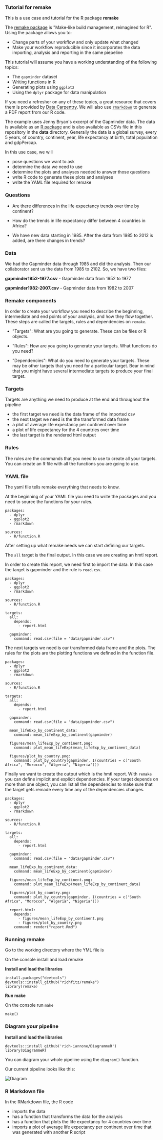 ### Tutorial for remake

This is a use case and tutorial for the R package **remake**

The [remake package](https://github.com/richfitz/remake) is "Make-like build management, reimagined for R". Using the package allows you to:

- Change parts of your workflow and only update what changed
- Make your workflow reproducible since it incorporates the data importing, analysis and reporting in the same piepeline

This tutorial will assume you have a working understanding of the following topics:

- The `gapminder` dataset
-  Writing functions in R
-  Generating plots using `ggplot2`
-  Using the `dplyr` package for data manipulation

If you need a refresher on any of these topics, a great resource that covers them is provided by [Data Carpentry](http://www.datacarpentry.org/R-ecology-lesson/).  We will also use [`rmarkdown`](http://rmarkdown.rstudio.com/authoring_quick_tour.html) to generate a PDF report from our R code.

The example uses Jenny Bryan's excerpt of the Gapminder data. The
data is available as an [R package](https://github.com/jennybc/gapminder)
and is also available as CSVs file in this repository in the **data** directory.
Generally the data is a global survey, every 5 years, of country, continent, year, 
life expectancy at birth, total population and gdpPercap.

In this use case, we will 

- pose questions we want to ask 
- determine the data we need to use
- determine the plots and analyses needed to answer those questions
- write R code to generate these plots and analyses
- write the YAML file required for remake

### Questions

- Are there differences in the life expectancy trends over time by continent?
- How do the trends in life expectancy differ between 4 countries in Africa?

- We have new data starting in 1985. After the data from 1985 to 2012 is added, 
are there changes in trends?

### Data

We had the Gapminder data through 1985 and did the analysis. Then our collaborator
sent us the data from 1985 to 2102. So, we have two files:

**gapminder1952-1977.csv** - Gapminder data from 1952 to 1977

**gapminder1982-2007.csv** - Gapminder data from 1982 to 2007

### Remake components 

In order to create your workflow you need to describe the beginning, intermediate and end points of your analysis, and how they flow together. These steps are called the targets, rules and dependencies on `remake`.

- "Targets": What are you going to generate. These can be files or R objects. 

-  "Rules": How are you going to generate your targets. What functions do you need?

- "Dependencies": What do you need to generate your targets. These may be other targets that you need for a particular target. Bear in mind that you might have several intermediate targets to produce your final target.


### Targets

Targets are anything we need to produce at the end and throughout the pipeline

- the first target we need is the data frame of the imported csv
- the next target we need is the the transformed data frame
- a plot of average life expectancy per continent over time
- a plot of life expectancy for the 4 countries over time
- the last target is the rendered html output 

### Rules

The rules are the commands that you need to use to create all your targets. You can create an R file with all the functions you are going to use.

### YAML file

The yaml file tells remake everything that needs to know. 

At the beginning of your YAML file you need to write the packages and you need to source the functions for your rules.

```{yaml}
packages:
  - dplyr
  - ggplot2
  - rmarkdown

sources:
  - R/function.R
```

After setting up what remake needs we can start defining our targets. 

The `all` target is the final output. In this case we are creating an hmtl report.

In order to create this report, we need first to import the data. In this case the target is gapminder and the rule is `read.csv`. 

```{yaml}
packages:
  - dplyr
  - ggplot2
  - rmarkdown

sources:
  - R/function.R

targets:
  all:
    depends:
      - report.html

  gapminder:
    command: read.csv(file = "data/gapminder.csv")
```

The next targets we need is our transformed data frame and the plots. The rules for the plots are the plotting functions we defined in the function file.


```{yaml}
packages:
  - dplyr
  - ggplot2
  - rmarkdown

sources:
  - R/function.R

targets:
  all:
    depends:
      - report.html

  gapminder:
    command: read.csv(file = "data/gapminder.csv")

  mean_lifeExp_by_continent_data:
    command: mean_lifeExp_by_continent(gapminder)

  figures/mean_lifeExp_by_continent.png:
    command: plot_mean_lifeExp(mean_lifeExp_by_continent_data)

  figures/plot_by_country.png:
    command: plot_by_country(gapminder, I(countries = c("South Africa", "Morocco", "Algeria", "Nigeria")))
```

Finally we want to create the output which is the hmtl report. With `remake` you can define implicit and explicit dependencies. 
If your target depends on more than one object, you can list all the dependencies to make sure that the target gets remade every time any of the dependencies changes. 


```{yaml}
packages:
  - dplyr
  - ggplot2
  - rmarkdown

sources:
  - R/function.R

targets:
  all:
    depends:
      - report.html

  gapminder:
    command: read.csv(file = "data/gapminder.csv")

  mean_lifeExp_by_continent_data:
    command: mean_lifeExp_by_continent(gapminder)

  figures/mean_lifeExp_by_continent.png:
    command: plot_mean_lifeExp(mean_lifeExp_by_continent_data)

  figures/plot_by_country.png:
    command: plot_by_country(gapminder, I(countries = c("South Africa", "Morocco", "Algeria", "Nigeria")))

  report.html:
    depends:
      - figures/mean_lifeExp_by_continent.png
      - figures/plot_by_country.png
    command: render("report.Rmd")

```


### Running remake

Go to the working directory where the YML file is

On the console install and load remake

**Install and load the libraries**

```{r}
install.packages("devtools")
devtools::install_github("richfitz/remake")
library(remake)
```

**Run make**

On the console run `make`

```{r}
make()
```

### Diagram your pipeline

**Install and load the libraries**

```{r}
devtools::install_github('rich-iannone/DiagrammeR')
library(DiagrammeR)
```

You can diagram your whole pipeline using the `diagram()` function.

Our current pipeline looks like this:

![Diagram](diagram.png)


### R Markdown file

In the RMarkdown file, the R code

- imports the data
- has a function that transforms the data for the analysis
- has a function that plots the life expectancy for 4 countries over time
- imports a plot of average life expectancy per continent over time that
was generated with another R script
